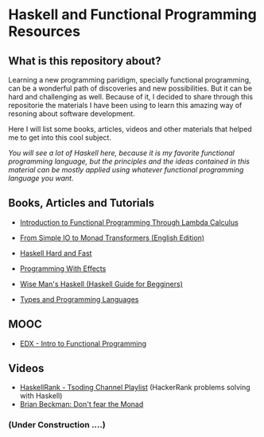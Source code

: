 # Haskell and Functional Programming Resources


## What is this repository about?

Learning a new programming paridigm, specially functional programming, can be a wonderful path of discoveries and new possibilities. But it can be hard and challenging as well. Because of it, I decided to share through this repositorie the materials I have been using to learn this amazing way of resoning about software development.

Here I will list some books, articles, videos and other materials that helped me to get into this cool subject.

*You will see a lot of Haskell here, because it is my favorite functional programming language, but the principles and the ideas contained in this material can be mostly applied using whatever functional programming language you want.*


## Books, Articles and Tutorials

- [Introduction to Functional Programming Through Lambda Calculus](https://www.amazon.com/Introduction-Functional-Programming-Calculus-Mathematics/dp/0486478831)

- [From Simple IO to Monad Transformers (English Edition)](https://www.amazon.com.br/Simple-IO-Monad-Transformers-English-ebook/dp/B00KN6XZ1M)

- [Haskell Hard and Fast](https://www.schoolofhaskell.com/school/starting-with-haskell/haskell-fast-hard)

- [Programming With Effects](https://cseweb.ucsd.edu/classes/wi11/cse230/lectures/monads.html)

- [Wise Man's Haskell (Haskell Guide for Begginers)](https://andre.tips/wmh/)

- [Types and Programming Languages](https://www.amazon.com.br/Types-Programming-Languages-Press-English-ebook/dp/B00AJXZ5JE/ref=sr_1_2?__mk_pt_BR=%C3%85M%C3%85%C5%BD%C3%95%C3%91&dchild=1&keywords=types+andprogramming+languages&qid=1592892544&s=digital-text&sr=1-2-spell)

## MOOC

- [EDX - Intro to Functional Programming](edx.org/course/introduction-to-functional-programming)


## Videos

- [HaskellRank - Tsoding Channel Playlist](https://www.youtube.com/playlist?list=PLguYJK7ydFE4aS8fq4D6DqjF6qsysxTnx) (HackerRank problems solving with Haskell)
- [Brian Beckman: Don't fear the Monad](https://www.youtube.com/watch?v=ZhuHCtR3xq8)

### (Under Construction ....)
